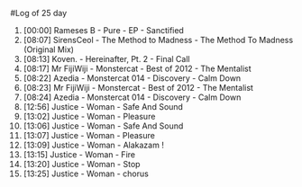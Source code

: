 #Log of 25 day

1. [00:00] Rameses B - Pure - EP - Sanctified
1. [08:07] SirensCeol - The Method to Madness - The Method To Madness (Original Mix)
1. [08:13] Koven. - Hereinafter, Pt. 2 - Final Call
1. [08:17] Mr FijiWiji - Monstercat - Best of 2012 - The Mentalist
1. [08:22] Azedia - Monstercat 014 - Discovery - Calm Down
1. [08:23] Mr FijiWiji - Monstercat - Best of 2012 - The Mentalist
1. [08:24] Azedia - Monstercat 014 - Discovery - Calm Down
1. [12:56] Justice - Woman - Safe And Sound
1. [13:02] Justice - Woman - Pleasure
1. [13:06] Justice - Woman - Safe And Sound
1. [13:07] Justice - Woman - Pleasure
1. [13:09] Justice - Woman - Alakazam !
1. [13:15] Justice - Woman - Fire
1. [13:20] Justice - Woman - Stop
1. [13:25] Justice - Woman - chorus
